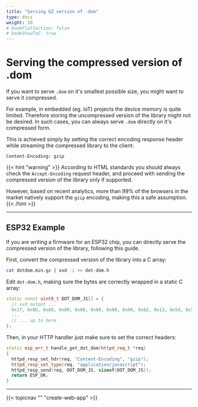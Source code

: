```yaml
---
title: "Serving GZ version of .dom"
type: docs
weight: 10
# bookFlatSection: false
# bookShowToC: true
---
```


# Serving the compressed version of .dom

If you want to serve `.dom` on it's smallest possible size, you might want to serve it compressed.

For example, in embedded (eg. IoT) projects the device memory is quite limited. Therefore storing the uncompressed version of the library might not be desired. In such cases, you can always serve `.dom` directly on it's compressed form.

This is achieved simply by setting the correct encoding response header while streaming the compressed library to the client:

```
Content-Encoding: gzip
```

{{< hint "warning" >}}
According to HTML standards you should always check the `Accept-Encoding` request header, and proceed with sending the compressed version of the library only if supported.

However, based on recent analytics, more than 99% of the browsers in the market natively support the `gzip` encoding, making this a safe assumption.
{{< /hint >}}

---

## ESP32 Example

If you are writing a firmware for an ESP32 chip, you can directly serve the compressed version of the library, following this guide.

First, convert the compressed version of the library into a C array:

```sh
cat dotdom.min.gz | xxd -i >> dot-dom.h
```

Edit `dot-dom.h`, making sure the bytes are correctly wrapped in a static C array:

```cpp
static const uint8_t DOT_DOM_JS[] = {
  // xxd output ...
  0x1f, 0x8b, 0x08, 0x00, 0x00, 0x00, 0x00, 0x00, 0x02, 0x13, 0x5d, 0x52,
  ...
  // ... up to here
};
```

Then, in your HTTP handler just make sure to set the correct headers:

```cpp
static esp_err_t handle_get_dot_dom(httpd_req_t *req)
{
  httpd_resp_set_hdr(req, "Content-Encoding", "gzip");
  httpd_resp_set_type(req, "application/javascript");
  httpd_resp_send(req, DOT_DOM_JS, sizeof(DOT_DOM_JS));
  return ESP_OK;
}
```


---

{{< topicnav "" "create-web-app" >}}
